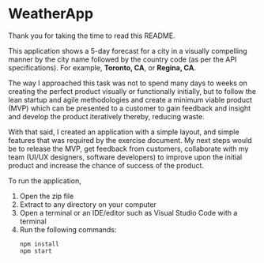 # WeatherApp

Thank you for taking the time to read this README. 

This application shows a 5-day forecast for a city in a visually compelling manner by the city name followed by the country code (as per the API specifications). For example, **Toronto, CA**, or **Regina, CA**.

The way I approached this task was not to spend many days to weeks on creating the perfect product visually or functionally initially, but to follow the lean startup and agile methodologies and create a minimum viable product (MVP) which can be presented to a customer to gain feedback and insight and develop the product iteratively thereby, reducing waste. 

With that said, I created an application with a simple layout, and simple features that was required by the exercise document. My next steps would be to release the MVP, get feedback from customers, collaborate with my team (UI/UX designers, software developers) to improve upon the initial product and increase the chance of success of the product. 


To run the application,
1. Open the zip file
2. Extract to any directory on your computer
3. Open a terminal or an IDE/editor such as Visual Studio Code with a terminal
4. Run the following commands: 
	```
	npm install
	npm start